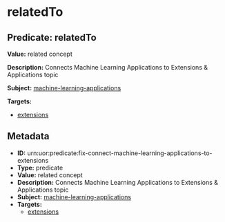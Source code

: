 # relatedTo

## Predicate: relatedTo

**Value:** related concept

**Description:** Connects Machine Learning Applications to Extensions & Applications topic

**Subject:** [machine-learning-applications](../Concepts/machine-learning-applications.md)

**Targets:**

- [extensions](../Concepts/extensions.md)

## Metadata

- **ID:** urn:uor:predicate:fix-connect-machine-learning-applications-to-extensions
- **Type:** predicate
- **Value:** related concept
- **Description:** Connects Machine Learning Applications to Extensions & Applications topic
- **Subject:** [machine-learning-applications](../Concepts/machine-learning-applications.md)
- **Targets:**
  - [extensions](../Concepts/extensions.md)

